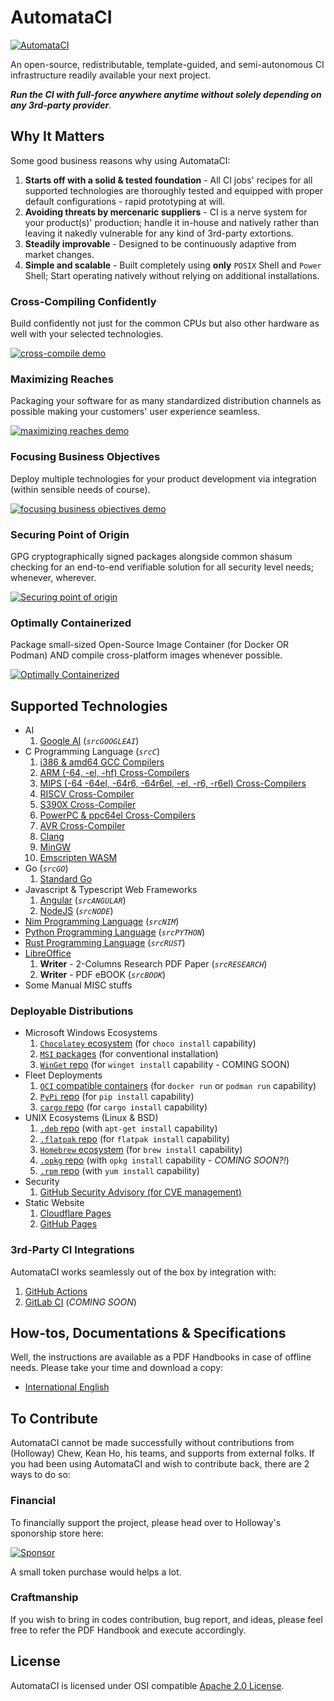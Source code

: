 # AutomataCI
[![AutomataCI](src/icons/banner_1200x200.svg)](#automataci)

An open-source, redistributable, template-guided, and semi-autonomous CI
infrastructure readily available your next project.

***Run the CI with full-force anywhere anytime without solely depending on any
3rd-party provider***.




## Why It Matters

Some good business reasons why using AutomataCI:

1. **Starts off with a solid & tested foundation** - All CI jobs' recipes for
   all supported technologies are thoroughly tested and equipped with proper
   default configurations - rapid prototyping at will.
3. **Avoiding threats by mercenaric suppliers** - CI is a nerve system for
   your product(s)' production; handle it in-house and natively rather than
   leaving it nakedly vulnerable for any kind of 3rd-party extortions.
4. **Steadily improvable** - Designed to be continuously adaptive from market
   changes.
6. **Simple and scalable** - Built completely using **only** `POSIX` Shell and
   `Power` Shell; Start operating natively without relying on additional
   installations.



### Cross-Compiling Confidently

Build confidently not just for the common CPUs but also other hardware as well
with your selected technologies.

[![cross-compile demo](.internals/screenshots/en/automataci_cross-compile-confidently_en.gif)](#cross-compile-confidently)



### Maximizing Reaches

Packaging your software for as many standardized distribution channels as
possible making your customers' user experience seamless.

[![maximizing reaches demo](.internals/screenshots/en/automataci-packaging-many-distributions_en.gif)](#maximizing-reaches)



### Focusing Business Objectives

Deploy multiple technologies for your product development via integration
(within sensible needs of course).

[![focusing business objectives demo](.internals/screenshots/en/automataci-handles-various-tech-simultenously_en.gif)](#focusing-business-objectives)



### Securing Point of Origin

GPG cryptographically signed packages alongside common shasum checking for an
end-to-end verifiable solution for all security level needs; whenever, wherever.

[![Securing point of origin](.internals/screenshots/en/automataci-securing-packages-with-cryptography_en.gif)](#securing-point-of-origin)



### Optimally Containerized

Package small-sized Open-Source Image Container (for Docker OR Podman) AND
compile cross-platform images whenever possible.

[![Optimally Containerized](.internals/screenshots/en/automataci-multiarch-container-available_en.png)](#optimally-containerized)




## Supported Technologies

* AI
  1. [Google AI](https://ai.google.dev/tutorials/rest_quickstart) (*`srcGOOGLEAI`*)
* C Programming Language (*`srcC`*)
  1. [i386 & amd64 GCC Compilers](https://gcc.gnu.org/)
  2. [ARM (-64, -el, -hf) Cross-Compilers](https://wiki.debian.org/CrossToolchains)
  3. [MIPS (-64 -64el, -64r6, -64r6el, -el, -r6, -r6el) Cross-Compilers](https://wiki.debian.org/CrossToolchains)
  4. [RISCV Cross-Compiler](https://github.com/riscv-software-src/homebrew-riscv)
  5. [S390X Cross-Compiler](https://github.com/riscv-software-src/homebrew-riscv)
  6. [PowerPC & ppc64el Cross-Compilers](https://wiki.debian.org/CrossToolchains)
  7. [AVR Cross-Compiler](https://tldp.org/HOWTO/Avr-Microcontrollers-in-Linux-Howto/x207.html)
  8. [Clang](https://clang.llvm.org/)
  9. [MinGW](https://www.mingw-w64.org/)
  10. [Emscripten WASM](https://emscripten.org/)
* Go (*`srcGO`*)
  1. [Standard Go](https://go.dev/)
* Javascript & Typescript Web Frameworks
  1. [Angular](https://angular.io/) (*`srcANGULAR`*)
  2. [NodeJS](https://nodejs.org/) (*`srcNODE`*)
* [Nim Programming Language](https://nim-lang.org/) (*`srcNIM`*)
* [Python Programming Language](https://www.python.org/) (*`srcPYTHON`*)
* [Rust Programming Language](https://www.rust-lang.org/) (*`srcRUST`*)
* [LibreOffice](https://www.libreoffice.org/)
  1. **Writer** - 2-Columns Research PDF Paper (*`srcRESEARCH`*)
  2. **Writer** - PDF eBOOK (*`srcBOOK`*)
* Some Manual MISC stuffs



### Deployable Distributions

* Microsoft Windows Ecosystems
  1. [`Chocolatey` ecosystem](https://chocolatey.org/) (for `choco install` capability)
  2. [`MSI` packages](https://wixtoolset.org/) (for conventional installation)
  3. [`WinGet` repo](https://learn.microsoft.com/en-us/windows/package-manager/winget/) (for `winget install` capability - COMING SOON)
* Fleet Deployments
  1. [`OCI` compatible containers](https://docs.github.com/en/packages/working-with-a-github-packages-registry/working-with-the-container-registry) (for `docker run` or `podman run` capability)
  2. [`PyPi` repo](https://pypi.org/) (for `pip install` capability)
  3. [`cargo` repo](https://crates.io/) (for `cargo install` capability)
* UNIX Ecosystems (Linux & BSD)
  1. [`.deb` repo](https://wiki.debian.org/DebianRepository/Setup) (with `apt-get install` capability)
  2. [`.flatpak` repo](https://docs.flatpak.org/en/latest/first-build.html) (for `flatpak install` capability)
  3. [`Homebrew` ecosystem](https://brew.sh/) (for `brew install` capability)
  4. [`.opkg` repo](https://git.yoctoproject.org/opkg/) (with `opkg install` capability - *COMING SOON?!*)
  5. [`.rpm` repo](https://access.redhat.com/documentation/en-us/red_hat_enterprise_linux/8/html-single/packaging_and_distributing_software/index) (with `yum install` capability)
* Security
  1. [GitHub Security Advisory (for CVE management)](https://github.com/ChewKeanHo/AutomataCI/security/advisories)
* Static Website
  1. [Cloudflare Pages](https://pages.cloudflare.com/)
  2. [GitHub Pages](https://pages.github.com/)



### 3rd-Party CI Integrations

AutomataCI works seamlessly out of the box by integration with:

1. [GitHub Actions](https://docs.github.com/en/actions)
2. [GitLab CI](https://docs.gitlab.com/ee/ci/) (*COMING SOON*)




## How-tos, Documentations & Specifications
Well, the instructions are available as a PDF Handbooks in case of offline
needs. Please take your time and download a copy:

* [International English](.internals/docs/automataci-user-guide_en.pdf)




## To Contribute

AutomataCI cannot be made successfully without contributions from (Holloway)
Chew, Kean Ho, his teams, and supports from external folks. If you had been
using AutomataCI and wish to contribute back, there are 2 ways to do so:



### Financial

To financially support the project, please head over to Holloway's sponorship
store here:

[![Sponsor](.github/images/sponsor_en_210x50.svg)](https://github.com/sponsors/hollowaykeanho)

A small token purchase would helps a lot.



### Craftmanship

If you wish to bring in codes contribution, bug report, and ideas, please feel
free to refer the PDF Handbook and execute accordingly.




## License
AutomataCI is licensed under OSI compatible [Apache 2.0 License](LICENSE.txt).
